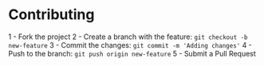 # Contributing

1 - Fork the project
2 - Create a branch with the feature: `git checkout -b new-feature`
3 - Commit the changes: `git commit -m 'Adding changes'`
4 - Push to the branch: `git push origin new-feature`
5 - Submit a Pull Request